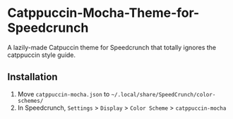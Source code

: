 # Catppuccin-Mocha-Theme-for-Speedcrunch
A lazily-made Catpuccin theme for Speedcrunch that totally ignores the catppuccin style guide.

## Installation

1. Move `catppuccin-mocha.json` to `~/.local/share/SpeedCrunch/color-schemes/`
2. In Speedcrunch, `Settings` > `Display` > `Color Scheme` > `catppuccin-mocha`
